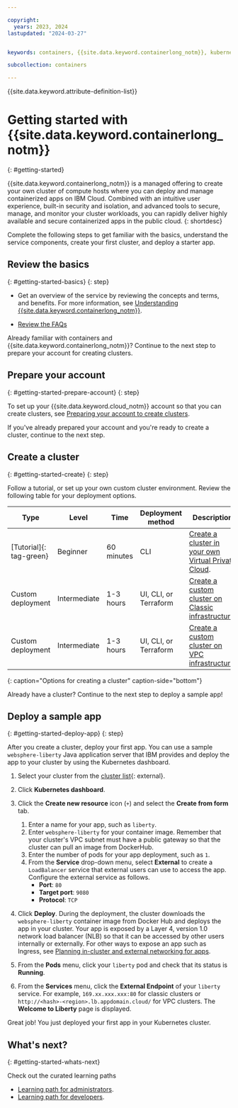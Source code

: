 ```yaml
---

copyright:
  years: 2023, 2024
lastupdated: "2024-03-27"


keywords: containers, {{site.data.keyword.containerlong_notm}}, kubernetes cluster,  vpc cluster, classic cluster, clusters

subcollection: containers

---
```



{{site.data.keyword.attribute-definition-list}}



# Getting started with {{site.data.keyword.containerlong_notm}}
{: #getting-started}

{{site.data.keyword.containerlong_notm}} is a managed offering to create your own cluster of compute hosts where you can deploy and manage containerized apps on IBM Cloud. Combined with an intuitive user experience, built-in security and isolation, and advanced tools to secure, manage, and monitor your cluster workloads, you can rapidly deliver highly available and secure containerized apps in the public cloud.
{: shortdesc}

Complete the following steps to get familiar with the basics, understand the service components, create your first cluster, and deploy a starter app.

## Review the basics
{: #getting-started-basics}
{: step}

- Get an overview of the service by reviewing the concepts and terms, and benefits. For more information, see [Understanding {{site.data.keyword.containerlong_notm}}](/docs/containers?topic=containers-overview).

- [Review the FAQs](/docs/containers?topic=containers-faqs)

Already familiar with containers and {{site.data.keyword.containerlong_notm}}? Continue to the next step to prepare your account for creating clusters.

## Prepare your account
{: #getting-started-prepare-account}
{: step}

To set up your {{site.data.keyword.cloud_notm}} account so that you can create clusters, see [Preparing your account to create clusters](/docs/containers?topic=containers-clusters).

If you've already prepared your account and you're ready to create a cluster, continue to the next step.


## Create a cluster
{: #getting-started-create}
{: step}

Follow a tutorial, or set up your own custom cluster environment. Review the following table for your deployment options.


| Type | Level | Time | Deployment method | Description |
| --- | --- | --- | --- | --- |
| [Tutorial]{: tag-green} | Beginner | 60 minutes | CLI | [Create a cluster in your own Virtual Private Cloud](/docs/containers?topic=containers-vpc_ks_tutorial). | 
| Custom deployment | Intermediate | 1-3 hours | UI, CLI, or Terraform  | [Create a custom cluster on Classic infrastructure](/docs/containers?topic=containers-cluster-create-classic). |
| Custom deployment | Intermediate | 1-3 hours | UI, CLI, or Terraform | [Create a custom cluster on VPC infrastructure](/docs/containers?topic=containers-cluster-create-vpc-gen2). |
{: caption="Options for creating a cluster" caption-side="bottom"}

Already have a cluster? Continue to the next step to deploy a sample app!





## Deploy a sample app
{: #getting-started-deploy-app}
{: step}

After you create a cluster, deploy your first app. You can use a sample `websphere-liberty` Java application server that IBM provides and deploy the app to your cluster by using the Kubernetes dashboard.


1. Select your cluster from the [cluster list](https://cloud.ibm.com/kubernetes/clusters){: external}.
2. Click **Kubernetes dashboard**.
3. Click the **Create new resource** icon (`+`) and select the **Create from form** tab.
    1. Enter a name for your app, such as `liberty`.
    2. Enter `websphere-liberty` for your container image. Remember that your cluster's VPC subnet must have a public gateway so that the cluster can pull an image from DockerHub.
    3. Enter the number of pods for your app deployment, such as `1`.
    4. From the **Service** drop-down menu, select **External** to create a `LoadBalancer` service that external users can use to access the app. Configure the external service as follows.
        - **Port**: `80`
        - **Target port**: `9080`
        - **Protocol**: `TCP`

5. Click **Deploy**. During the deployment, the cluster downloads the `websphere-liberty` container image from Docker Hub and deploys the app in your cluster. Your app is exposed by a Layer 4, version 1.0 network load balancer (NLB) so that it can be accessed by other users internally or externally. For other ways to expose an app such as Ingress, see [Planning in-cluster and external networking for apps](/docs/containers?topic=containers-cs_network_planning).
6. From the **Pods** menu, click your `liberty` pod and check that its status is **Running**.
7. From the **Services** menu, click the **External Endpoint** of your `liberty` service. For example, `169.xx.xxx.xxx:80` for classic clusters or `http://<hash>-<region>.lb.appdomain.cloud/` for VPC clusters. The **Welcome to Liberty** page is displayed.



Great job! You just deployed your first app in your Kubernetes cluster.




## What's next?
{: #getting-started-whats-next}


Check out the curated learning paths
- [Learning path for administrators](/docs/containers?topic=containers-learning-path-admin).
- [Learning path for developers](/docs/containers?topic=containers-learning-path-dev).


